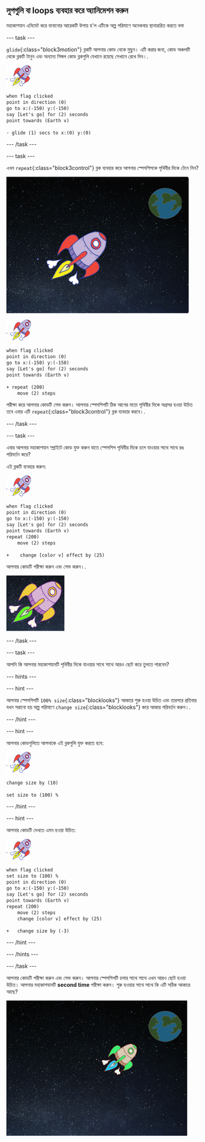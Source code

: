 ## লুপগুলি বা loops ব্যবহার করে অ্যানিমেশন করুন

মহাকাশযান এনিমেট করে বানানোর আরেকটি উপায় হ'ল এটিকে অল্প পরিমাণে অনেকবার স্থানান্তরিত করতে বলা

\--- task \---

`glide`{:class="block3motion"} ব্লকটি আপনার কোড থেকে মুছুন। এটি করার জন্য, কোড অঞ্চলটি থেকে ব্লকটি টানুন এবং অন্যান্য সিঙ্গল কোড ব্লকগুলি যেখানে রয়েছে সেখানে রেখে দিন।.

![Spaceship sprite](images/sprite-spaceship.png)

```blocks3
when flag clicked
point in direction (0)
go to x:(-150) y:(-150)
say [Let's go] for (2) seconds
point towards (Earth v)

- glide (1) secs to x:(0) y:(0)
```

\--- /task \---

\--- task \---

এখন `repeat`{:class="block3control"} ব্লক ব্যবহার করে আপনার স্পেসশিপকে পৃথিবীর দিকে টেনে নিন?

![Testing a spaceship animation](images/space-animate-stage.png)

![Spaceship sprite](images/sprite-spaceship.png)

```blocks3
when flag clicked
point in direction (0)
go to x:(-150) y:(-150)
say [Let's go] for (2) seconds
point towards (Earth v)

+ repeat (200)
    move (2) steps
```

পরীক্ষা করে আপনার কোডটি সেভ করুন। আপনার স্পেসশিপটি ঠিক আগের মতো পৃথিবীর দিকে অগ্রসর হওয়া উচিত তবে এবার এটি `repeat`{:class="block3control"} ব্লক ব্যবহার করবে।.

\--- /task \---

\--- task \---

এবার আপনার মহাকাশযান স্প্রাইটে কোড যুক্ত করুন যাতে স্পেসশিপ পৃথিবীর দিকে চলে যাওয়ার সাথে সাথে রঙ পরিবর্তন করে?

এই ব্লকটি ব্যবহার করুন:

![Spaceship sprite](images/sprite-spaceship.png)

```blocks3
when flag clicked
point in direction (0)
go to x:(-150) y:(-150)
say [Let's go] for (2) seconds
point towards (Earth v)
repeat (200)
    move (2) steps

+    change [color v] effect by (25)
```

আপনার কোডটি পরীক্ষা করুন এবং সেভ করুন।.

![Testing a colour-changing spaceship](images/space-colour-test.png)

\--- /task \---

\--- task \---

আপনি কি আপনার মহাকাশযানটি পৃথিবীর দিকে যাওয়ার সাথে সাথে আরও ছোট করে তুলতে পারবেন?

\--- hints \---

\--- hint \---

আপনার স্পেসশিপটি `100% size`{:class="blocklooks"} আকারে শুরু হওয়া উচিত এবং তারপরে প্রতিবার যখন সরানো হয় অল্প পরিমাণে `change size`{:class="blocklooks"} করে আকার পরিবর্তন করুন।.

\--- /hint \---

\--- hint \---

আপনার কোডগুলিতে আপনাকে এই ব্লকগুলি যুক্ত করতে হবে:

![Spaceship sprite](images/sprite-spaceship.png)

```blocks3
change size by (10)

set size to (100) %
```

\--- /hint \---

\--- hint \---

আপনার কোডটি দেখতে এমন হওয়া উচিত:

![Spaceship sprite](images/sprite-spaceship.png)

```blocks3
when flag clicked
set size to (100) %
point in direction (0)
go to x:(-150) y:(-150)
say [Let's go] for (2) seconds
point towards (Earth v)
repeat (200)
    move (2) steps
    change [color v] effect by (25)

+   change size by (-3)
```

\--- /hint \---

\--- /hints \---

\--- /task \---

আপনার কোডটি পরীক্ষা করুন এবং সেভ করুন। আপনার স্পেসশিপটি চলার সাথে সাথে এখন আরও ছোট হওয়া উচিত। আপনার মহাকাশযানটি **second time** পরীক্ষা করুন। শুরু হওয়ার সাথে সাথে কি এটি সঠিক আকারে আছে?

![Testing a shrinking spaceship](images/space-size-test.png)
